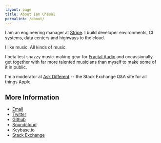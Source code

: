 ```yaml
---
layout: page
title: About Ian Chesal
permalink: /about/
---
```


I am an engineering manager at [Stripe](https://stripe.com/jobs). I build developer environments, CI systems, data centers and highways to the cloud.

I like music. All kinds of music.

I beta test snazzy music-making gear for [Fractal Audio](http://www.fractalaudio.com/) and occassionally get together with far more talented musicians than myself to make some of it in public.

I'm a moderator at [Ask Different](https://apple.stackexchange.com/) -- the Stack Exchange Q&A site for all things Apple.

## More Information

* [Email](mailto:ian@mostlywrong.net)
* [Twitter](https://twitter.com/ircri)
* [Github](https://github.com/ianchesal)
* [Soundcloud](https://soundcloud.com/iaresee)
* [Keybase.io](https://keybase.io/irc)
* [Stack Exchange](https://stackexchange.com/users/95388/ian-c?tab=accounts)
